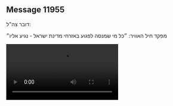 ## Message 11955

דובר צה"ל:


 מפקד חיל האוויר: ״כל מי שמנסה לפגוע באזרחי מדינת ישראל - נגיע אליו״

![Video](https://data.iron-swords.co.il/2024/September/29/11955/11955_media.mp4)
